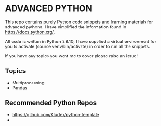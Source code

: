 # ADVANCED PYTHON

This repo contains purely Python code snippets and learning materials for advanced pythons. I have simplified the information found in https://docs.python.org/. 

All code is written in Python 3.8.10, I have supplied a virtual environment for you to activate (source venv/bin/activate) in order to run all the snippets. 

If you have any topics you want me to cover please raise an issue! 

## Topics
- Multiprocessing
- Pandas

## Recommended Python Repos
- https://github.com/Kludex/python-template 
- 
